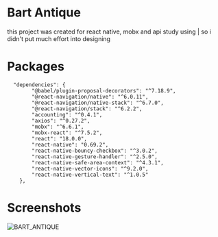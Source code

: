 # Bart Antique

this project was created for react native, mobx and api study using | so i didn't put much effort into designing

# Packages
  
```
  "dependencies": {
        "@babel/plugin-proposal-decorators": "^7.18.9",
        "@react-navigation/native": "^6.0.11",
        "@react-navigation/native-stack": "^6.7.0",
        "@react-navigation/stack": "^6.2.2",
        "accounting": "^0.4.1",
        "axios": "^0.27.2",
        "mobx": "^6.6.1",
        "mobx-react": "^7.5.2",
        "react": "18.0.0",
        "react-native": "0.69.2",
        "react-native-bouncy-checkbox": "^3.0.2",
        "react-native-gesture-handler": "^2.5.0",
        "react-native-safe-area-context": "^4.3.1",
        "react-native-vector-icons": "^9.2.0",
        "react-native-vertical-text": "^1.0.5"
    },
```

# Screenshots

![BART_ANTIQUE](https://user-images.githubusercontent.com/78555264/181913645-067ba0c8-81a2-4e8c-bdb8-73e279e15f37.png)



